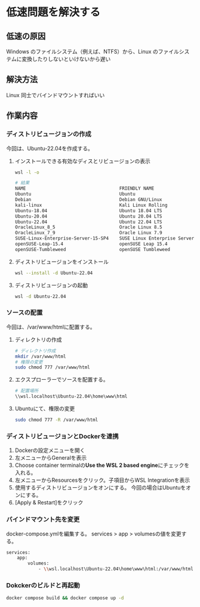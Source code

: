 # 低速問題を解決する

## 低速の原因
Windows のファイルシステム（例えば、NTFS）から、Linux のファイルシステムに変換したりしないといけないから遅い

## 解決方法
Linux 同士でバインドマウントすればいい

## 作業内容
### ディストリビュージョンの作成
今回は、Ubuntu-22.04を作成する。

1. インストールできる有効なディスとリビュージョンの表示
    ```bash
    wsl -l -o

    # 結果
    NAME                                   FRIENDLY NAME
    Ubuntu                                 Ubuntu
    Debian                                 Debian GNU/Linux
    kali-linux                             Kali Linux Rolling
    Ubuntu-18.04                           Ubuntu 18.04 LTS
    Ubuntu-20.04                           Ubuntu 20.04 LTS
    Ubuntu-22.04                           Ubuntu 22.04 LTS
    OracleLinux_8_5                        Oracle Linux 8.5
    OracleLinux_7_9                        Oracle Linux 7.9
    SUSE-Linux-Enterprise-Server-15-SP4    SUSE Linux Enterprise Server 15 SP4
    openSUSE-Leap-15.4                     openSUSE Leap 15.4
    openSUSE-Tumbleweed                    openSUSE Tumbleweed
    ```

1. ディストリビュージョンをインストール
    ```bash
    wsl --install -d Ubuntu-22.04
    ```

1. ディストリビュージョンの起動
    ```bash
    wsl -d Ubuntu-22.04
    ```

### ソースの配置
今回は、/var/www/htmlに配置する。
1. ディレクトリの作成
    ```bash
    # ディレクトリ作成
    mkdir /var/www/html
    # 権限の変更
    sudo chmod 777 /var/www/html
    ```

1. エクスプローラーでソースを配置する。
    ```bash
    # 配置場所
    \\wsl.localhost\Ubuntu-22.04\home\www\html
    ```

1. Ubuntuにて、権限の変更
    ```bash
    sudo chmod 777 -R /var/www/html
    ```

### ディストリビュージョンとDockerを連携
1. Dockerの設定メニューを開く
1. 左メニューからGeneralを表示
1. Choose container terminalの**Use the WSL 2 based engine**にチェックを入れる。
1. 左メニューからResourcesをクリック。子項目からWSL Integrationを表示
1. 使用するディストリビュージョンをオンにする。
今回の場合はUbuntuをオンにする。 
1. [Apply & Restart]をクリック

### バインドマウント先を変更
docker-compose.ymlを編集する。
services > app > volumesの値を変更する。
```bash
services:
    app:
        volumes:
            - \\wsl.localhost\Ubuntu-22.04\home\www\html:/var/www/html
```

### Dokckerのビルドと再起動
```bash
docker compose build && docker compose up -d
```
